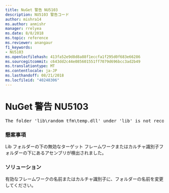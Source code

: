 ```yaml
---
title: NuGet 警告 NU5103
description: NU5103 警告コード
author: mishra14
ms.author: anmishr
manager: rrelyea
ms.date: 8/8/2018
ms.topic: reference
ms.reviewer: anangaur
f1_keywords:
- NU5103
ms.openlocfilehash: 413fa52e9d8d8a88f1eccfa1f295d0f683e66286
ms.sourcegitcommit: c643dd2c44e085601551ff7079d696bcc3ad2b49
ms.translationtype: MT
ms.contentlocale: ja-JP
ms.lasthandoff: 08/21/2018
ms.locfileid: "40248306"
---
```

# <a name="nuget-warning-nu5103"></a>NuGet 警告 NU5103
<pre>The folder 'lib\random_tfm\temp.dll' under 'lib' is not recognized as a valid framework name or a supported culture identifier. Rename it to a valid framework name or culture identifier.</pre>

### <a name="issue"></a>懸案事項

Lib フォルダーの下の無効なターゲット フレームワークまたはカルチャ識別子フォルダーの下にあるアセンブリが検出されました。


### <a name="solution"></a>ソリューション

有効なフレームワークの名前またはカルチャ識別子に、フォルダーの名前を変更してください。

